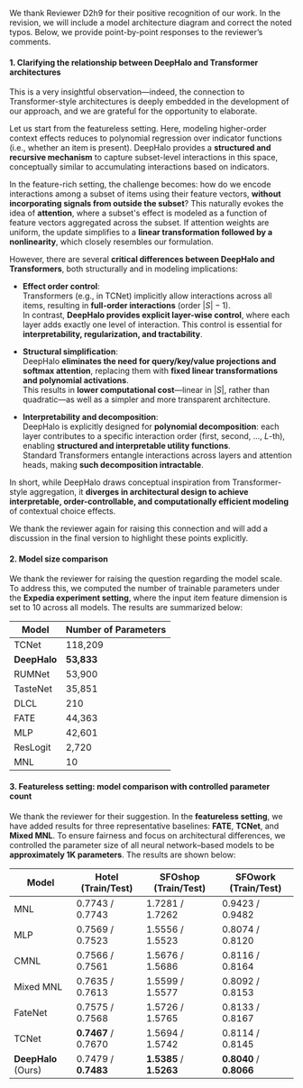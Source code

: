 We thank Reviewer D2h9 for their positive recognition of our work. In the revision, we will include a model architecture diagram and correct the noted typos. Below, we provide point-by-point responses to the reviewer’s comments.


#### 1. Clarifying the relationship between DeepHalo and Transformer architectures

This is a very insightful observation—indeed, the connection to Transformer-style architectures is deeply embedded in the development of our approach, and we are grateful for the opportunity to elaborate.

Let us start from the featureless setting. Here, modeling higher-order context effects reduces to polynomial regression over indicator functions (i.e., whether an item is present). DeepHalo provides a **structured and recursive mechanism** to capture subset-level interactions in this space, conceptually similar to accumulating interactions based on indicators.

In the feature-rich setting, the challenge becomes: how do we encode interactions among a subset of items using their feature vectors, **without incorporating signals from outside the subset**? This naturally evokes the idea of **attention**, where a subset's effect is modeled as a function of feature vectors aggregated across the subset. If attention weights are uniform, the update simplifies to a **linear transformation followed by a nonlinearity**, which closely resembles our formulation.

However, there are several **critical differences between DeepHalo and Transformers**, both structurally and in modeling implications:

- **Effect order control**:  
  Transformers (e.g., in TCNet) implicitly allow interactions across all items, resulting in **full-order interactions** (order $|S| - 1$).  
  In contrast, **DeepHalo provides explicit layer-wise control**, where each layer adds exactly one level of interaction. This control is essential for **interpretability, regularization, and tractability**.

- **Structural simplification**:  
  DeepHalo **eliminates the need for query/key/value projections and softmax attention**, replacing them with **fixed linear transformations and polynomial activations**.  
  This results in **lower computational cost**—linear in $|S|$, rather than quadratic—as well as a simpler and more transparent architecture.

- **Interpretability and decomposition**:  
  DeepHalo is explicitly designed for **polynomial decomposition**: each layer contributes to a specific interaction order (first, second, ..., $L$-th), enabling **structured and interpretable utility functions**.  
  Standard Transformers entangle interactions across layers and attention heads, making **such decomposition intractable**.

In short, while DeepHalo draws conceptual inspiration from Transformer-style aggregation, it **diverges in architectural design to achieve interpretable, order-controllable, and computationally efficient modeling** of contextual choice effects.

We thank the reviewer again for raising this connection and will add a discussion in the final version to highlight these points explicitly.

#### 2. Model size comparison

We thank the reviewer for raising the question regarding the model scale. To address this, we computed the number of trainable parameters under the **Expedia experiment setting**, where the input item feature dimension is set to 10 across all models. The results are summarized below:

| Model      | Number of Parameters |
|------------|----------------------|
| TCNet      | 118,209              |
| **DeepHalo**   | **53,833**               |
| RUMNet     | 53,900               |
| TasteNet   | 35,851               |
| DLCL       | 210                  |
| FATE       | 44,363               |
| MLP        | 42,601               |
| ResLogit   | 2,720                |
| MNL        | 10                   |

#### 3. Featureless setting: model comparison with controlled parameter count

We thank the reviewer for their suggestion. In the **featureless setting**, we have added results for three representative baselines: **FATE**, **TCNet**, and **Mixed MNL**. To ensure fairness and focus on architectural differences, we controlled the parameter size of all neural network–based models to be **approximately 1K parameters**. The results are shown below:

| Model         | Hotel (Train/Test) | SFOshop (Train/Test) | SFOwork (Train/Test) |
|---------------|--------------------|------------------------|-----------------------|
| MNL           | 0.7743 / 0.7743    | 1.7281 / 1.7262        | 0.9423 / 0.9482       |
| MLP           | 0.7569 / 0.7523    | 1.5556 / 1.5523        | 0.8074 / 0.8120       |
| CMNL          | 0.7566 / 0.7561    | 1.5676 / 1.5686        | 0.8116 / 0.8164       |
| Mixed MNL     | 0.7635 / 0.7613    | 1.5599 / 1.5577        | 0.8092 / 0.8153       |
| FateNet       | 0.7575 / 0.7568    | 1.5726 / 1.5765        | 0.8133 / 0.8167       |
| TCNet         | **0.7467** / 0.7670| 1.5694 / 1.5742        | 0.8114 / 0.8145       |
| **DeepHalo** (Ours) | 0.7479 / **0.7483** | **1.5385** / **1.5263** | **0.8040** / **0.8066** |

